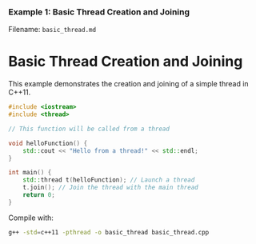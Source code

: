 ### Example 1: Basic Thread Creation and Joining
Filename: `basic_thread.md`

# Basic Thread Creation and Joining

This example demonstrates the creation and joining of a simple thread in C++11.

```cpp
#include <iostream>
#include <thread>

// This function will be called from a thread

void helloFunction() {
    std::cout << "Hello from a thread!" << std::endl;
}

int main() {
    std::thread t(helloFunction); // Launch a thread
    t.join(); // Join the thread with the main thread
    return 0;
}
```

Compile with:
```bash
g++ -std=c++11 -pthread -o basic_thread basic_thread.cpp
```

